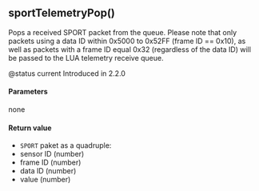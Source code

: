 <!-- This file was generated by the script. Do not edit it, any changes will be lost! -->

## sportTelemetryPop()



Pops a received SPORT packet from the queue. Please note that only packets using a data ID within 0x5000 to 0x52FF (frame ID == 0x10), as well as packets with a frame ID equal 0x32 (regardless of the data ID) will be passed to the LUA telemetry receive queue.

@status current Introduced in 2.2.0


#### Parameters

none

#### Return value

* `SPORT` paket as a quadruple:
 * sensor ID (number)
 * frame ID (number)
 * data ID (number)
 * value (number)



